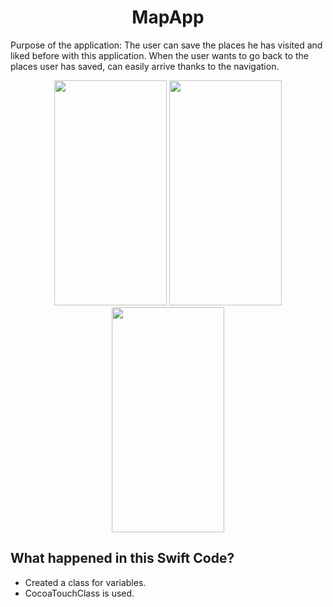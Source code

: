 <h1 align="center">MapApp</h1>

Purpose of the application: The user can save the places he has visited and liked before with this application. When the user wants to go back to the places user has saved, can easily arrive thanks to the navigation.

<p align="center">
<img src="https://user-images.githubusercontent.com/94459959/221033289-db745e80-2ae9-4ecb-85cd-b318545fec95.png" width="180" height="360" >
<img src="https://user-images.githubusercontent.com/94459959/221033297-b970e55d-f0ae-45f3-869b-84e68acf3b61.png" width="180" height="360">
<img src="https://user-images.githubusercontent.com/94459959/221033300-043f972a-ab84-423e-bdcd-74f503f5c003.png" width="180" height="360">
</p>

## What happened in this Swift Code?

- Created a class for variables.
- CocoaTouchClass is used.

